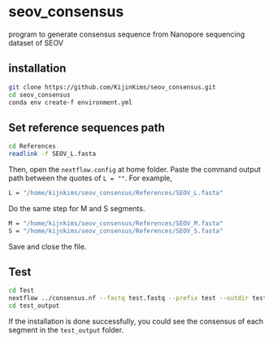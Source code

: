 # seov_consensus
program to generate consensus sequence from Nanopore sequencing dataset of SEOV

## installation
```bash
git clone https://github.com/KijinKims/seov_consensus.git
cd seov_consensus
conda env create-f environment.yml
```

## Set reference sequences path
```bash
cd References
readlink -f SEOV_L.fasta
```

Then, open the `nextflow.config` at home folder.
Paste the command output path between the quotes of `L = ""`.
For example,
```bash
L = "/home/kijnkims/seov_consensus/References/SEOV_L.fasta"
```

Do the same step for M and S segments.
```bash
M = "/home/kijnkims/seov_consensus/References/SEOV_M.fasta"
S = "/home/kijnkims/seov_consensus/References/SEOV_S.fasta"
```
Save and close the file.

## Test
```bash
cd Test
nextflow ../consensus.nf --fastq test.fastq --prefix test --outdir test_output
cd test_output
```

If the installation is done successfully, you could see the consensus of each segment in the `test_output` folder.